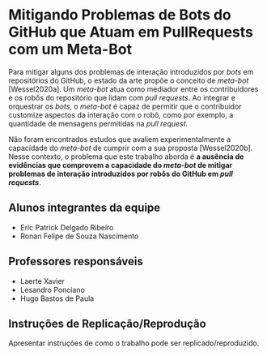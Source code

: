 # Mitigando Problemas de Bots do GitHub que Atuam em PullRequests com um Meta-Bot

Para mitigar alguns dos problemas de interação introduzidos por *bots* em repositórios do GitHub, o estado da arte propõe o conceito de *meta-bot* [Wessel2020a]. Um *meta-bot* atua como mediador entre os contribuidores e os robôs do repositório que lidam com *pull requests*. Ao integrar e orquestrar os *bots*, o *meta-bot* é capaz de permitir que o contribuidor customize aspectos da interação com o robô, como por exemplo, a quantidade de mensagens permitidas na *pull request*. 

Não foram encontrados estudos que avaliem experimentalmente a capacidade do *meta-bot* de cumprir com a sua proposta [Wessel2020b]. Nesse contexto, o problema que este trabalho aborda é **a ausência de evidências que comprovem a capacidade do *meta-bot* de mitigar problemas de interação introduzidos por robôs do GitHub em *pull requests***.

## Alunos integrantes da equipe

* Eric Patrick Delgado Ribeiro
* Ronan Felipe de Souza Nascimento

## Professores responsáveis

* Laerte Xavier
* Lesandro Ponciano
* Hugo Bastos de Paula

## Instruções de Replicação/Reprodução

Apresentar instruções de como o trabalho pode ser replicado/reproduzido.
